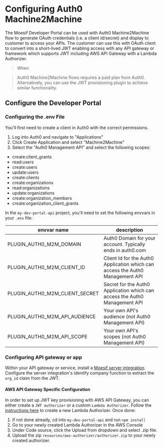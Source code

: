 # Configuring Auth0 Machine2Machine

The Moesif Developer Portal can be used with Auth0 Machine2Machine flow to generate OAuth credentials (i.e. a client id/secret) and display to customer to access your APIs. The customer can use this with OAuth client to convert into a short-lived JWT enabling access with any API gateway or framework which supports JWT including AWS API Gateway with a Lambda Authorizer. 

> When 

> Auth0 Machine2Machine flows requires a paid plan from Auth0. Alternatively, you can use the JWT provisioning plugin to achieve similar functionality.

## Configure the Developer Portal

### Configuring the .env File

You'll first need to create a client in Auth0 with the correct permissions. 
1. Log into Auth0 and navigate to "Applications"
2. Click Create Application and select "Machine2Machine"
3. Select the "Auth0 Management API" and select the following scopes:

* create:client_grants
* read:users
* create:users
* update:users
* create:clients
* create:organizations
* read:organizations
* update:organizations
* create:organization_members
* create:organization_client_grants

In the `my-dev-portal-api` project, you'll need to set the following envvars in your `.env` file:

|envvar name|description|
|-----------|-----------|
|PLUGIN_AUTH0_M2M_DOMAIN|Auth0 Domain for your account. Typically ends in auth0.com|
|PLUGIN_AUTH0_M2M_CLIENT_ID|Client Id for the Auth0 Application which can access the Auth0 Management API|
|PLUGIN_AUTH0_M2M_CLIENT_SECRET|Secret for the Auth0 Application which can access the Auth0 Management API|
|PLUGIN_AUTH0_M2M_API_AUDIENCE|Your own API's audience (not Auth0 Management API)|
|PLUGIN_AUTH0_M2M_API_SCOPE|Your own API's scopes (not Auth0 Management API)|

### Configuring API gateway or app

Within your API gateway or service, install a [Moesif server integration](https://www.moesif.com/docs/server-integration/).
Configure the server integration's identify company function to extract the `org_id` claim from the JWT.

#### AWS API Gateway Specific Configuration

In order to set up JWT key provisioning with AWS API Gateway, you can either create a `JWT authorizer` or a custom `Lambda Authorizer`.
Follow the [instructions here](https://docs.aws.amazon.com/apigateway/latest/developerguide/configure-api-gateway-lambda-authorization.html) to create a new Lambda Authorizer. Once done:
1. If not done already, cd into `my-dev-portal-api` and run `npm install`
2. Go to your newly created Lambda Authorizer in the AWS Console
3. Under Code source, click the Upload from dropdown and select .zip file.
4. Upload the zip `resources/aws-authorizer/authorizer.zip` to your newly created authorizer. 